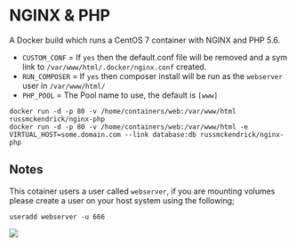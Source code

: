 NGINX & PHP
=============

A Docker build which runs a CentOS 7 container with NGINX and PHP 5.6.

- `CUSTOM_CONF` = If `yes` then the default.conf file will be removed and a sym link to `/var/www/html/.docker/nginx.conf` created.
- `RUN_COMPOSER` = If `yes` then composer install will be run as the `webserver` user in `/var/www/html/`
- `PHP_POOL` = The Pool name to use, the default is `[www]`

```
docker run -d -p 80 -v /home/containers/web:/var/www/html russmckendrick/nginx-php
docker run -d -p 80 -v /home/containers/web:/var/www/html -e VIRTUAL_HOST=some.domain.com --link database:db russmckendrick/nginx-php
```

## Notes

This cotainer users a user called `webserver`, if you are mounting volumes please create a user on your host system using the following;

```
useradd webserver -u 666
```

[![](https://badge.imagelayers.io/russmckendrick/nginx-php:latest.svg)](https://imagelayers.io/?images=russmckendrick/nginx-php:latest 'Get your own badge on imagelayers.io')
